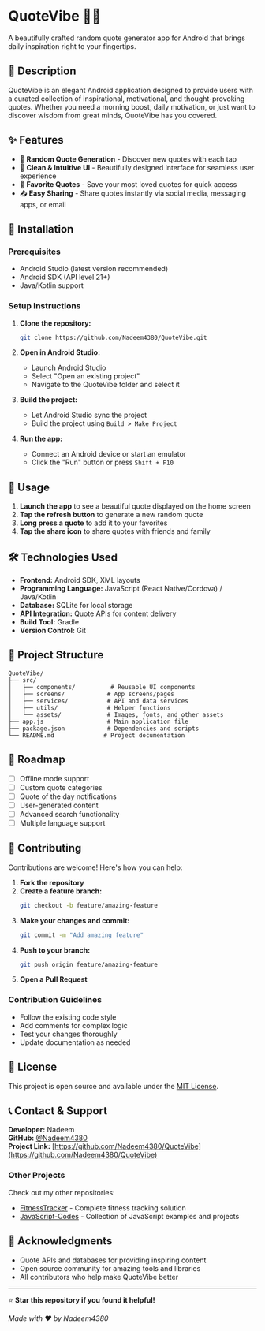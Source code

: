 # QuoteVibe 📱✨

A beautifully crafted random quote generator app for Android that brings daily inspiration right to your fingertips.

## 📖 Description

QuoteVibe is an elegant Android application designed to provide users with a curated collection of inspirational, motivational, and thought-provoking quotes. Whether you need a morning boost, daily motivation, or just want to discover wisdom from great minds, QuoteVibe has you covered.

## ✨ Features

- 🎲 **Random Quote Generation** - Discover new quotes with each tap
- 📱 **Clean & Intuitive UI** - Beautifully designed interface for seamless user experience
- 💾 **Favorite Quotes** - Save your most loved quotes for quick access
- 📤 **Easy Sharing** - Share quotes instantly via social media, messaging apps, or email

## 🚀 Installation

### Prerequisites
- Android Studio (latest version recommended)
- Android SDK (API level 21+)
- Java/Kotlin support

### Setup Instructions
1. **Clone the repository:**
   ```bash
   git clone https://github.com/Nadeem4380/QuoteVibe.git
   ```

2. **Open in Android Studio:**
   - Launch Android Studio
   - Select "Open an existing project"
   - Navigate to the QuoteVibe folder and select it

3. **Build the project:**
   - Let Android Studio sync the project
   - Build the project using `Build > Make Project`

4. **Run the app:**
   - Connect an Android device or start an emulator
   - Click the "Run" button or press `Shift + F10`

## 🎯 Usage

1. **Launch the app** to see a beautiful quote displayed on the home screen
2. **Tap the refresh button** to generate a new random quote
3. **Long press a quote** to add it to your favorites
4. **Tap the share icon** to share quotes with friends and family

## 🛠️ Technologies Used

- **Frontend:** Android SDK, XML layouts
- **Programming Language:** JavaScript (React Native/Cordova) / Java/Kotlin
- **Database:** SQLite for local storage
- **API Integration:** Quote APIs for content delivery
- **Build Tool:** Gradle
- **Version Control:** Git

## 📁 Project Structure

```
QuoteVibe/
├── src/
│   ├── components/          # Reusable UI components
│   ├── screens/            # App screens/pages
│   ├── services/           # API and data services
│   ├── utils/              # Helper functions
│   └── assets/             # Images, fonts, and other assets
├── app.js                  # Main application file
├── package.json            # Dependencies and scripts
└── README.md              # Project documentation
```

## 🚧 Roadmap

- [ ] Offline mode support
- [ ] Custom quote categories
- [ ] Quote of the day notifications
- [ ] User-generated content
- [ ] Advanced search functionality
- [ ] Multiple language support

## 🤝 Contributing

Contributions are welcome! Here's how you can help:

1. **Fork the repository**
2. **Create a feature branch:**
   ```bash
   git checkout -b feature/amazing-feature
   ```
3. **Make your changes and commit:**
   ```bash
   git commit -m "Add amazing feature"
   ```
4. **Push to your branch:**
   ```bash
   git push origin feature/amazing-feature
   ```
5. **Open a Pull Request**

### Contribution Guidelines
- Follow the existing code style
- Add comments for complex logic
- Test your changes thoroughly
- Update documentation as needed

## 📄 License

This project is open source and available under the [MIT License](LICENSE).

## 📞 Contact & Support

**Developer:** Nadeem  
**GitHub:** [@Nadeem4380](https://github.com/Nadeem4380)  
**Project Link:** [https://github.com/Nadeem4380/QuoteVibe](https://github.com/Nadeem4380/QuoteVibe)

### Other Projects
Check out my other repositories:
- [FitnessTracker](https://github.com/Nadeem4380/FitnessTracker) - Complete fitness tracking solution
- [JavaScript-Codes](https://github.com/Nadeem4380/JavaScript-Codes) - Collection of JavaScript examples and projects

## 🙏 Acknowledgments

- Quote APIs and databases for providing inspiring content
- Open source community for amazing tools and libraries
- All contributors who help make QuoteVibe better

---

⭐ **Star this repository if you found it helpful!**

*Made with ❤️ by Nadeem4380*
